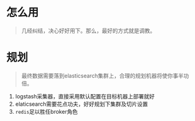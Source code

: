 # 怎么用

> 几经纠结，决心好好用下。那么，最好的方式就是调教。

规划
====
> 最终数据需要落到elasticsearch集群上，合理的规划机器将使你事半功倍。

1. logstash采集器，直接采用默认配置在目标机器上部署就好
2. elaticsearch需要花点功夫，好好规划下集群及切片设置
3. `redis`足以胜任broker角色